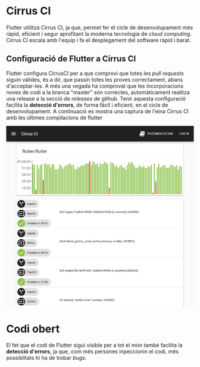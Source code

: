 <!-- TITLE: Eines Seguiment Errors -->
# Cirrus CI
Flutter utilitza Cirrus CI, ja que, permet fer el cicle de desenvolupament més ràpid, eficient i segur aprofitant la moderna tecnologia de *cloud computing*.
Cirrus CI escala amb l'equip i fa el desplegament del software ràpid i barat.

## Configuració de Flutter a Cirrus CI

Flutter configura CirrusCI per a que comprovi que totes les *pull requests* siguin vàlides, és a dir, que passin totes les proves correctament, abans d'acceptar-les. A més una vegada ha comprovat que les incorporacions noves de codi a la branca "master" són correctes, automàticament realitza una release a la secció de *releases* de github.
Tenir aquesta configuració facilita la **detecció d'errors**, de forma fàcil i eficient, en el cicle de desenvolupament. 
A continuació es mostra una captura de l'eina Cirrus CI amb les últimes compilacions de flutter

![Cirrus CI flutter](/uploads/captura.png "Cirrus CI flutter")
# Codi obert

El fet que el codi de Flutter sigui visible per a tot el món també facilita la **detecció d'errors**, ja que, com més persones inpeccionin el codi, més possiblitats hi ha de trobar *bugs*.

